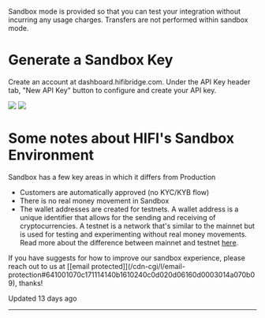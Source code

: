 Sandbox mode is provided so that you can test your integration without incurring any usage charges. Transfers are not performed within sandbox mode.


Generate a Sandbox Key
======================


Create an account at dashboard.hifibridge.com. Under the API Key header tab, "New API Key" button to configure and create your API key.


![](https://files.readme.io/85979f2-Screenshot_2024-07-10_at_10.30.17.png)
![](https://files.readme.io/5d74c05-Screenshot_2024-07-10_at_10.27.37.png)
  

Some notes about HIFI's Sandbox Environment
===========================================


Sandbox has a few key areas in which it differs from Production


* Customers are automatically approved (no KYC/KYB flow)
* There is no real money movement in Sandbox
* The wallet addresses are created for testnets. A wallet address is a unique identifier that allows for the sending and receiving of cryptocurrencies. A testnet is a network that's similar to the mainnet but is used for testing and experimenting without real money movements. Read more about the difference between mainnet and testnet [here](https://www.blockchain-council.org/blockchain/mainnet-vs-testnet/).


If you have suggests for how to improve our sandbox experience, please reach out to us at [\[email protected]](/cdn-cgi/l/email-protection#641001070c171114140b1610240c0d020d06160d0003014a070b09), thanks!

Updated 13 days ago 



---

